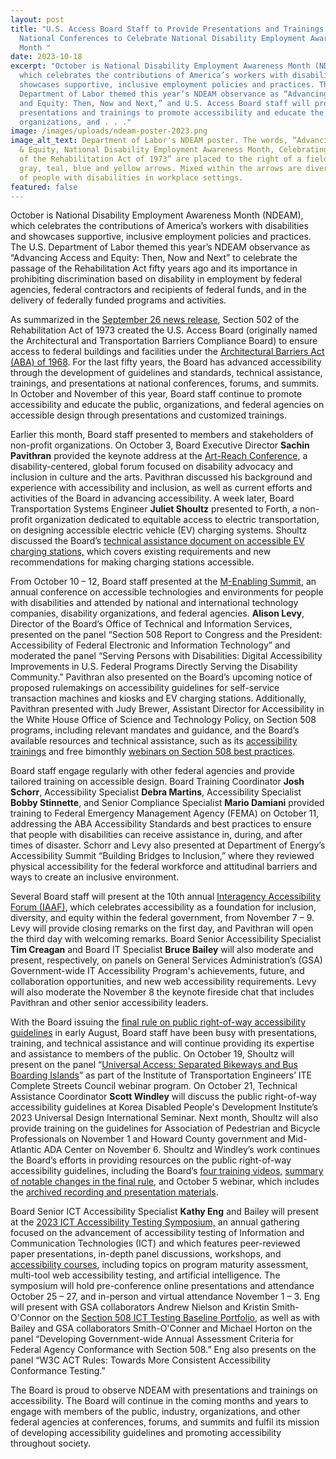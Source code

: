 ```yaml
---
layout: post
title: "U.S. Access Board Staff to Provide Presentations and Trainings at
  National Conferences to Celebrate National Disability Employment Awareness
  Month "
date: 2023-10-18
excerpt: "October is National Disability Employment Awareness Month (NDEAM),
  which celebrates the contributions of America’s workers with disabilities and
  showcases supportive, inclusive employment policies and practices. The U.S.
  Department of Labor themed this year’s NDEAM observance as “Advancing Access
  and Equity: Then, Now and Next,” and U.S. Access Board staff will provide
  presentations and trainings to promote accessibility and educate the public,
  organizations, and . . ."
image: /images/uploads/ndeam-poster-2023.png
image_alt_text: Department of Labor's NDEAM poster. The words, “Advancing Access
  & Equity, National Disability Employment Awareness Month, Celebrating 50 years
  of the Rehabilitation Act of 1973” are placed to the right of a field of red,
  gray, teal, blue and yellow arrows. Mixed within the arrows are diverse images
  of people with disabilities in workplace settings.
featured: false
---
```

October is National Disability Employment Awareness Month (NDEAM), which celebrates the contributions of America’s workers with disabilities and showcases supportive, inclusive employment policies and practices. The U.S. Department of Labor themed this year’s NDEAM observance as “Advancing Access and Equity: Then, Now and Next” to celebrate the passage of the Rehabilitation Act fifty years ago and its importance in prohibiting discrimination based on disability in employment by federal agencies, federal contractors and recipients of federal funds, and in the delivery of federally funded programs and activities.  

As summarized in the [September 26 news release](https://www.access-board.gov/news/2023/09/26/u-s-access-board-celebrates-50th-anniversary-of-its-formation-and-the-rehabilitation-act/), Section 502 of the Rehabilitation Act of 1973 created the U.S. Access Board (originally named the Architectural and Transportation Barriers Compliance Board) to ensure access to federal buildings and facilities under the [Architectural Barriers Act (ABA) of 1968](https://www.access-board.gov/aba/). For the last fifty years, the Board has advanced accessibility through the development of guidelines and standards, technical assistance, trainings, and presentations at national conferences, forums, and summits. In October and November of this year, Board staff continue to promote accessibility and educate the public, organizations, and federal agencies on accessible design through presentations and customized trainings. 

Earlier this month, Board staff presented to members and stakeholders of non-profit organizations. On October 3, Board Executive Director **Sachin Pavithran** provided the keynote address at the [Art-Reach Conference](https://www.art-reach.org/accessible-resources/art-reach-cultural-accessibility-conference/), a disability-centered, global forum focused on disability advocacy and inclusion in culture and the arts. Pavithran discussed his background and experience with accessibility and inclusion, as well as current efforts and activities of the Board in advancing accessibility. A week later, Board Transportation Systems Engineer **Juliet Shoultz** presented to Forth, a non-profit organization dedicated to equitable access to electric transportation, on designing accessible electric vehicle (EV) charging systems. Shoultz discussed the Board’s [technical assistance document on accessible EV charging stations,](https://www.access-board.gov/ta/tad/ev/) which covers existing requirements and new recommendations for making charging stations accessible. 

From October 10 – 12, Board staff presented at the [M-Enabling Summit](https://m-enabling.com/), an annual conference on accessible technologies and environments for people with disabilities and attended by national and international technology companies, disability organizations, and federal agencies. **Alison Levy**, Director of the Board’s Office of Technical and Information Services, presented on the panel “Section 508 Report to Congress and the President: Accessibility of Federal Electronic and Information Technology” and moderated the panel “Serving Persons with Disabilities: Digital Accessibility Improvements in U.S. Federal Programs Directly Serving the Disability Community.” Pavithran also presented on the Board’s upcoming notice of proposed rulemakings on accessibility guidelines for self-service transaction machines and kiosks and EV charging stations. Additionally, Pavithran presented with Judy Brewer, Assistant Director for Accessibility in the White House Office of Science and Technology Policy, on Section 508 programs, including relevant mandates and guidance, and the Board’s available resources and technical assistance, such as its [accessibility trainings](https://www.access-board.gov/webinars/training.html) and free bimonthly [webinars on Section 508 best practices](https://www.access-board.gov/webinars/). 

Board staff engage regularly with other federal agencies and provide tailored training on accessible design. Board Training Coordinator **Josh Schorr**, Accessibility Specialist **Debra Martins**, Accessibility Specialist **Bobby Stinnette**, and Senior Compliance Specialist **Mario Damiani** provided training to Federal Emergency Management Agency (FEMA) on October 11, addressing the ABA Accessibility Standards and best practices to ensure that people with disabilities can receive assistance in, during, and after times of disaster. Schorr and Levy also presented at Department of Energy’s Accessibility Summit “Building Bridges to Inclusion,” where they reviewed physical accessibility for the federal workforce and attitudinal barriers and ways to create an inclusive environment. 

Several Board staff will present at the 10th annual [Interagency Accessibility Forum (IAAF)](https://www.section508.gov/iaaf/), which celebrates accessibility as a foundation for inclusion, diversity, and equity within the federal government, from November 7 – 9. Levy will provide closing remarks on the first day, and Pavithran will open the third day with welcoming remarks. Board Senior Accessibility Specialist **Tim Creagan** and Board IT Specialist **Bruce Bailey** will also moderate and present, respectively, on panels on General Services Administration’s (GSA) Government-wide IT Accessibility Program's achievements, future, and collaboration opportunities, and new web accessibility requirements. Levy will also moderate the November 8 the keynote fireside chat that includes Pavithran and other senior accessibility leaders. 

With the Board issuing the [final rule on public right-of-way accessibility guidelines](https://www.access-board.gov/prowag/) in early August, Board staff have been busy with presentations, training, and technical assistance and will continue providing its expertise and assistance to members of the public. On October 19, Shoultz will present on the panel “[Universal Access: Separated Bikeways and Bus Boarding Islands](https://www.pathlms.com/ite/courses/58745/webinars/38806)” as part of the Institute of Transportation Engineers’ ITE Complete Streets Council webinar program. On October 21, Technical Assistance Coordinator **Scott Windley** will discuss the public right-of-way accessibility guidelines at Korea Disabled People's Development Institute’s 2023 Universal Design International Seminar. Next month, Shoultz will also provide training on the guidelines for Association of Pedestrian and Bicycle Professionals on November 1 and Howard County government and Mid-Atlantic ADA Center on November 6. Shoultz and Windley’s work continues the Board’s efforts in providing resources on the public right-of-way accessibility guidelines, including the Board’s [four training videos,](https://www.access-board.gov/news/2023/09/15/u-s-access-board-releases-training-videos-on-public-right-of-way-accessibility-guidelines/) [summary of notable changes in the final rule](https://www.access-board.gov/news/2023/09/01/notable-changes-in-public-right-of-way-accessibility-guidelines-final-rule/), and October 5 webinar, which includes the [archived recording and presentation materials](https://www.accessibilityonline.org/ao/archives/111079).  

Board Senior ICT Accessibility Specialist **Kathy Eng** and Bailey will present at the [2023 ICT Accessibility Testing Symposium,](https://www.ictaccessibilitytesting.org/program/) an annual gathering focused on the advancement of accessibility testing of Information and Communication Technologies (ICT) and which features peer-reviewed paper presentations, in-depth panel discussions, workshops, and [accessibility courses](https://www.ictaccessibilitytesting.org/program/#courses), including topics on program maturity assessment, multi-tool web accessibility testing, and artificial intelligence. The symposium will hold pre-conference online presentations and attendance October 25 – 27, and in-person and virtual attendance November 1 – 3. Eng will present with GSA collaborators Andrew Nielson and Kristin Smith-O'Connor on the [Section 508 ICT Testing Baseline Portfolio](https://ictbaseline.access-board.gov/), as well as with Bailey and GSA collaborators Smith-O'Conner and Michael Horton on the panel “Developing Government-wide Annual Assessment Criteria for Federal Agency Conformance with Section 508.” Eng also presents on the panel “W3C ACT Rules: Towards More Consistent Accessibility Conformance Testing.” 

The Board is proud to observe NDEAM with presentations and trainings on accessibility. The Board will continue in the coming months and years to engage with members of the public, industry, organizations, and other federal agencies at conferences, forums, and summits and fulfil its mission of developing accessibility guidelines and promoting accessibility throughout society.
